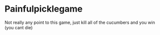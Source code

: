 # Painfulpicklegame
Not really any point to this game, just kill all of the cucumbers and you win (you cant die)
